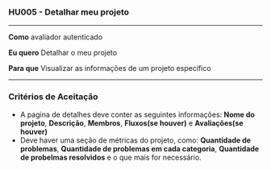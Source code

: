 ### HU005 - Detalhar meu projeto

---

**Como** avaliador autenticado

**Eu quero** Detalhar o meu projeto

**Para que** Visualizar as informações de um projeto específico

---

### Critérios de Aceitação

- A pagina de detalhes deve conter as seguintes informações: **Nome do projeto**, **Descrição**, **Membros**, **Fluxos(se houver)** e **Avaliações(se houver)**
- Deve haver uma seção de métricas do projeto, como: **Quantidade de problemas**, **Quantidade de problemas em cada categoria**, **Quantidade de probelmas resolvidos** e o que mais for necessário.
